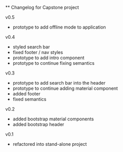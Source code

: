 ** Changelog for Capstone project

v0.5
- prototype to add offline mode to application

v0.4
- styled search bar
- fixed footer / nav styles
- prototype to add intro component
- prototype to continue fixing semantics

v0.3
- prototype to add search bar into the header
- prototype to continue adding material component
- added footer
- fixed semantics

v0.2
- added bootstrap material components
- added bootstrap header

v0.1
- refactored into stand-alone project